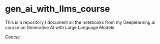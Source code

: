 # gen_ai_with_llms_course
This is a repository I document all the notebooks from my Deeplearning.ai course on Generative AI with Large Language Models

[Course](https://www.coursera.org/learn/generative-ai-with-llms/home/week/1)
